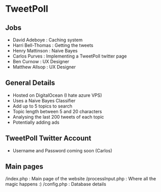 # TweetPoll

## Jobs

- David Adeboye : Caching system
- Harri Bell-Thomas : Getting the tweets
- Henry Mattinson : Naive Bayes
- Carlos Purves : Implementing a TweetPoll twitter page
- Ben Curnow : UX Designer
- Matthew Allsop : UX Designer

## General Details
- Hosted on DigitalOcean (I hate azure VPS)
- Uses a Naive Bayes Classifier
- Add up to 5 topics to search
- Topic length between 5 and 20 characters
- Analysing the last 200 tweets of each topic
- Potentially adding ads

## TweetPoll Twitter Account
- Username and Password coming soon (Carlos)

## Main pages
/index.php : Main page of the website
/processInput.php : Where all the magic happens :)
/config.php : Database details